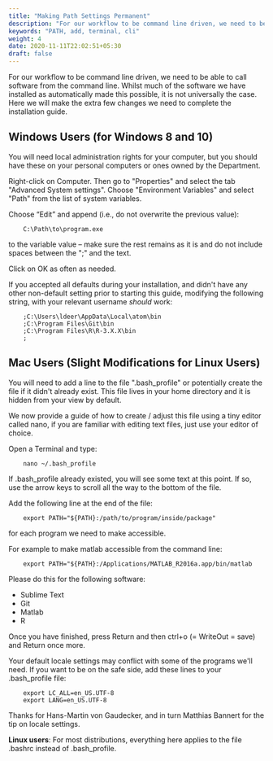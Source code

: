 ```yaml
---
title: "Making Path Settings Permanent"
description: "For our workflow to be command line driven, we need to be able to call software from the command line."
keywords: "PATH, add, terminal, cli"
weight: 4
date: 2020-11-11T22:02:51+05:30
draft: false
---
```


For our workflow to be command line driven, we need to be able to call software from the command line.
Whilst much of the software we have installed as automatically made this possible, it is not universally the case.
Here we will make the extra few changes we need to complete the installation guide.

## Windows Users (for Windows 8 and 10)

You will need local administration rights for your computer, but you should have these on your personal computers or ones owned by the Department.

Right-click on Computer. Then go to "Properties" and select the tab "Advanced System settings". Choose "Environment Variables" and select "Path" from the list of system variables.

Choose “Edit” and append (i.e., do not overwrite the previous value):

        C:\Path\to\program.exe

to the variable value – make sure the rest remains as it is and do not include spaces between the ";" and the text.

Click on OK as often as needed.

If you accepted all defaults during your installation, and didn't have any other non-default setting prior to starting this guide, modifying the following string, with your relevant username *should* work:

        ;C:\Users\ldeer\AppData\Local\atom\bin
        ;C:\Program Files\Git\bin
        ;C:\Program Files\R\R-3.X.X\bin
        ;


## Mac Users (Slight Modifications for Linux Users)

You will need to add a line to the file ".bash_profile" or potentially create the file if it didn't already exist.
This file lives in your home directory and it is hidden from your view by default.

We now provide a guide of how to create / adjust this file using a tiny editor called nano, if you are familiar with editing text files, just use your editor of choice.

Open a Terminal and type:

        nano ~/.bash_profile

If .bash_profile already existed, you will see some text at this point. If so, use the arrow keys to scroll all the way to the bottom of the file.

Add the following line at the end of the file:

        export PATH="${PATH}:/path/to/program/inside/package"

for each program we need to make accessible.

For example to make matlab accessible from the command line:

        export PATH="${PATH}:/Applications/MATLAB_R2016a.app/bin/matlab

Please do this for the following software:

* Sublime Text
* Git
* Matlab
* R

Once you have finished,  press Return and then ctrl+o (= WriteOut = save) and Return once more.

Your default locale settings may conflict with some of the programs we'll need.
If you want to be on the safe side, add these lines to your .bash_profile file:

        export LC_ALL=en_US.UTF-8
        export LANG=en_US.UTF-8

Thanks for Hans-Martin von Gaudecker, and in turn Matthias Bannert for the tip on locale settings.

**Linux users**: For most distributions, everything here applies to the file .bashrc instead of .bash_profile.
